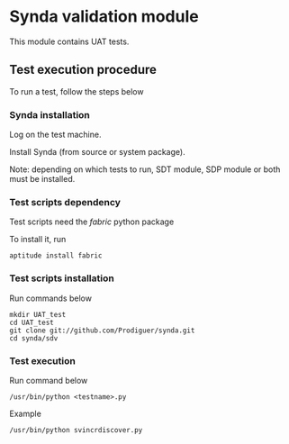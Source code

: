 # Synda validation module

This module contains UAT tests.

## Test execution procedure

To run a test, follow the steps below

### Synda installation

Log on the test machine.

Install Synda (from source or system package).

Note: depending on which tests to run, SDT module, SDP module or both must be installed.

### Test scripts dependency

Test scripts need the *fabric* python package

To install it, run

    aptitude install fabric

### Test scripts installation

Run commands below

    mkdir UAT_test
    cd UAT_test
    git clone git://github.com/Prodiguer/synda.git
    cd synda/sdv

### Test execution

Run command below

    /usr/bin/python <testname>.py

Example

    /usr/bin/python svincrdiscover.py
